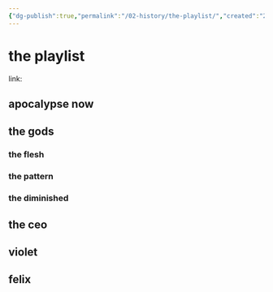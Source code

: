 ```yaml
---
{"dg-publish":true,"permalink":"/02-history/the-playlist/","created":"2024-12-20T15:31:49.449-06:00","updated":"2024-12-20T15:34:26.349-06:00"}
---
```


# the playlist
link: 

## apocalypse now

## the gods 
### the flesh
### the pattern
### the diminished

## the ceo
## violet

## felix